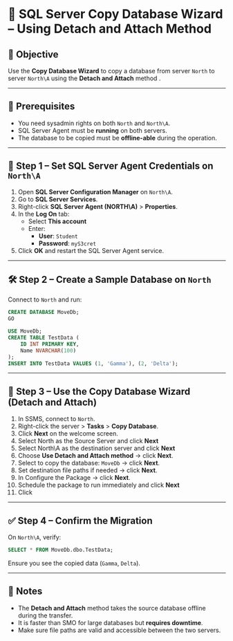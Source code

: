
# 🧪 SQL Server Copy Database Wizard – Using Detach and Attach Method

## 🎯 Objective

Use the **Copy Database Wizard** to copy a database from server `North` to server `North\A` using the **Detach and Attach** method .

---

## 🧩 Prerequisites

- You need sysadmin rights on both `North` and `North\A`.
- SQL Server Agent must be **running** on both servers.
- The database to be copied must be **offline-able** during the operation.

---

## 🔐 Step 1 – Set SQL Server Agent Credentials on `North\A`

1. Open **SQL Server Configuration Manager** on `North\A`.
2. Go to **SQL Server Services**.
3. Right-click **SQL Server Agent (NORTH\A)** > **Properties**.
4. In the **Log On** tab:
   - Select **This account**
   - Enter:
     - **User**: `Student`
     - **Password**: `myS3cret`
5. Click **OK** and restart the SQL Server Agent service.

---

## 🛠️ Step 2 – Create a Sample Database on `North`

Connect to `North` and run:

```sql
CREATE DATABASE MoveDb;
GO

USE MoveDb;
CREATE TABLE TestData (
    ID INT PRIMARY KEY,
    Name NVARCHAR(100)
);
INSERT INTO TestData VALUES (1, 'Gamma'), (2, 'Delta');
```

---

## 🧙 Step 3 – Use the Copy Database Wizard (Detach and Attach)

1. In SSMS, connect to `North`.
2. Right-click the server > **Tasks** > **Copy Database**.
3. Click **Next** on the welcome screen.
4. Select North as the Source Server and click **Next**
5. Select North\A as the destination server and click **Next**
6. Choose **Use Detach and Attach method** → click **Next**.
7. Select to copy the database: `MoveDb` → click **Next**.
8. Set destination file paths if needed → click **Next**.
9. In Configure the Package → click **Next**.
10. Schedule the package to run immediately and click **Next**
11. Click 

---

## ✅ Step 4 – Confirm the Migration

On `North\A`, verify:

```sql
SELECT * FROM MoveDb.dbo.TestData;
```

Ensure you see the copied data (`Gamma`, `Delta`).

---

## 📝 Notes

- The **Detach and Attach** method takes the source database offline during the transfer.
- It is faster than SMO for large databases but **requires downtime**.
- Make sure file paths are valid and accessible between the two servers.

